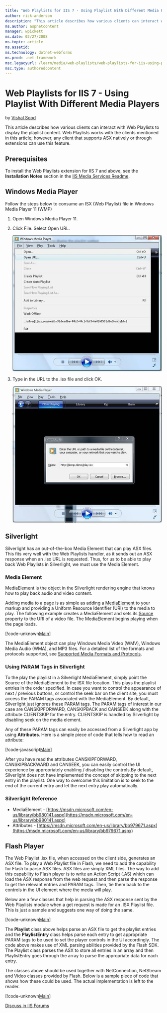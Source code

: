 ```yaml
---
title: "Web Playlists for IIS 7 - Using Playlist With Different Media Players | Microsoft Docs"
author: rick-anderson
description: "This article describes how various clients can interact with Web Playlists to display the playlist content. Web Playlists works with the clients mentioned in..."
ms.author: aspnetcontent
manager: wpickett
ms.date: 02/27/2008
ms.topic: article
ms.assetid: 
ms.technology: dotnet-webforms
ms.prod: .net-framework
msc.legacyurl: /learn/media/web-playlists/web-playlists-for-iis-using-playlist-with-different-media-players
msc.type: authoredcontent
---
```

Web Playlists for IIS 7 - Using Playlist With Different Media Players
====================
by [Vishal Sood](https://twitter.com/vishalsood)

This article describes how various clients can interact with Web Playlists to display the playlist content. Web Playlists works with the clients mentioned in this article; however, any client that supports ASX natively or through extensions can use this feature.

<a id="Prerequisites"></a>

## Prerequisites

To install the Web Playlists extension for IIS 7 and above, see the **Installation Notes** section in the [IIS Media Services Readme](../iis-media-services/iis-media-services-readme.md).

<a id="Windows"></a>

## Windows Media Player

Follow the steps below to consume an ISX (Web Playlist) file in Windows Media Player 11 (WMP)

1. Open Windows Media Player 11.
2. Click File. Select Open URL.

    [![](web-playlists-for-iis-using-playlist-with-different-media-players/_static/image2.jpg)](web-playlists-for-iis-using-playlist-with-different-media-players/_static/image1.jpg)
3. Type in the URL to the .isx file and click OK.

    [![](web-playlists-for-iis-using-playlist-with-different-media-players/_static/image4.jpg)](web-playlists-for-iis-using-playlist-with-different-media-players/_static/image3.jpg)

<a id="Silverlight"></a>

## Silverlight

Silverlight has an out-of-the-box Media Element that can play ASX files. This fits very well with the Web Playlists handler, as it sends out an ASX response when an .isx URL is requested. Thus, for us to be able to play back Web Playlists in Silverlight, we must use the Media Element.

### Media Element

MediaElement is the object in the Silverlight rendering engine that knows how to play back audio and video content.

Adding media to a page is as simple as adding a [MediaElement](https://msdn.microsoft.com/en-us/library/bb980132.aspx) to your markup and providing a Uniform Resource Identifier (URI) to the media to play. The following example creates a MediaElement and sets its [Source](https://msdn.microsoft.com/en-us/library/bb979939.aspx) property to the URI of a video file. The MediaElement begins playing when the page loads.

[!code-unknown[Main](web-playlists-for-iis-using-playlist-with-different-media-players/samples/sample-127297-1.unknown)]

The MediaElement object can play Windows Media Video (WMV), Windows Media Audio (WMA), and MP3 files. For a detailed list of the formats and protocols supported, see [Supported Media Formats and Protocols](https://msdn.microsoft.com/en-us/library/bb980063.aspx).

### Using PARAM Tags in Silverlight

To the play the playlist in a Silverlight MediaElement, simply point the Source of the MediaElement to the ISX file location. This plays the playlist entries in the order specified. In case you want to control the appearance of next / previous buttons, or control the seek bar on the client site, you must access the PARAM tags associated with the MediaElement. By default, Silverlight just ignores these PARAM tags. The PARAM tags of interest in our case are CANSKIPFORWARD, CANSKIPBACK and CANSEEK along with the attribute CLIENTSKIP for the entry. CLIENTSKIP is handled by Silverlight by disabling seek on the media element.

Any of these PARAM tags can easily be accessed from a Silverlight app by using **Attributes**. Here is a simple piece of code that tells how to read an attribute:


[!code-javascript[Main](web-playlists-for-iis-using-playlist-with-different-media-players/samples/sample2.js)]
 

After you have read the attributes CANSKIPFORWARD, CANSKIPBACKWARD and CANSEEK, you can easily control the UI experience by appropriately enabling / disabling the controls.By default, Silverlight does not have implemented the concept of skipping to the next entry in the playlist. One way to overcome this limitation is to seek to the end of the current entry and let the next entry play automatically.

### Silverlight Reference

- MediaElement - [https://msdn.microsoft.com/en-us/library/bb980141.aspx](https://msdn.microsoft.com/en-us/library/bb980141.aspx)
- Attributes - [https://msdn.microsoft.com/en-us/library/bb979671.aspx](https://msdn.microsoft.com/en-us/library/bb979671.aspx)

<a id="Flash"></a>

## Flash Player

The Web Playlist .isx file, when accessed on the client side, generates an ASX file. To play a Web Playlist file in Flash, we need to add the capability for Flash to parse ASX files. ASX files are simply XML files. The way to add this capability to Flash player is to write an Action Script (.AS) which can load the ASX response from the web request and then parse the response to get the relevant entries and PARAM tags. Then, tie them back to the controls in the UI element where the media will play.

Below are a few classes that help in parsing the ASX response sent by the Web Playlists module when a get request is made for an .ISX Playlist file. This is just a sample and suggests one way of doing the same.


[!code-unknown[Main](web-playlists-for-iis-using-playlist-with-different-media-players/samples/sample-127297-3.unknown)]


The **Playlist** class above helps parse an ASX file to get the playlist entries and the **PlaylistEntry** class helps parse each entry to get appropriate PARAM tags to be used to set the player controls in the UI accordingly. The code above makes use of XML parsing abilities provided by the Flash SDK. The Playlist class parses the ASX to store all entries in an array and then PlaylistEntry goes through the array to parse the appropriate data for each entry.

The classes above should be used together with NetConnection, NetStream and Video classes provided by Flash. Below is a sample piece of code that shows how these could be used. The actual implementation is left to the reader.


[!code-unknown[Main](web-playlists-for-iis-using-playlist-with-different-media-players/samples/sample-127297-4.unknown)]


[Discuss in IIS Forums](https://forums.iis.net/1145.aspx)